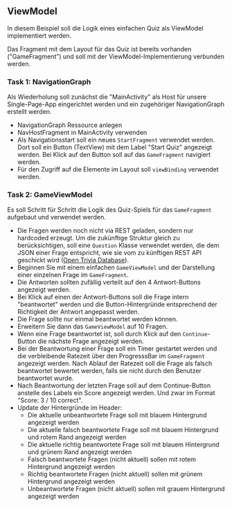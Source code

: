 ## ViewModel

In diesem Beispiel soll die Logik eines einfachen Quiz als ViewModel implementiert werden. 

Das Fragment mit dem Layout für das Quiz ist bereits vorhanden ("GameFragment") und soll mit der ViewModel-Implementierung verbunden werden. 

### Task 1: NavigationGraph
Als Wiederholung soll zunächst die "MainActivity" als Host für unsere Single-Page-App eingerichtet werden und ein zugehöriger NavigationGraph erstellt werden. 

* NavigationGraph Ressource anlegen
* NavHostFragment in MainActivity verwenden
* Als Navigationsstart soll ein neues ``StartFragment`` verwendet werden. Dort soll ein Button (TextView) mit dem Label "Start Quiz" angezeigt werden. Bei Klick auf den Button soll auf das ``GameFragment`` navigiert werden. 
* Für den Zugriff auf die Elemente im Layout soll ``viewBinding`` verwendet werden. 

### Task 2: GameViewModel

Es soll Schritt für Schritt die Logik des Quiz-Spiels für das ``GameFragment`` aufgebaut und verwendet werden. 

* Die Fragen werden noch nicht via REST geladen, sondern nur hardcoded erzeugt. Um die zukünftige Struktur gleich zu berücksichtigen, soll eine ``Question`` Klasse verwendet werden, die dem JSON einer Frage entspricht, wie sie vom zu künftigen REST API geschickt wird ([Open Trivia Database](https://opentdb.com)).
* Beginnen Sie mit einem einfachen ``GameViewModel`` und der Darstellung einer einzelnen Frage im ``GameFragment``.
* Die Antworten sollten zufällig verteilt auf den 4 Antwort-Buttons angezeigt werden.
* Bei Klick auf einen der Antwort-Buttons soll die Frage intern "beantwortet" werden und die Button-Hintergründe entsprechend der Richtigkeit der Antwort angepasst werden.
* Die Frage sollte nur einmal beantwortet werden können.
* Erweitern Sie dann das ``GameViewModel`` auf 10 Fragen.
* Wenn eine Frage beantwortet ist, soll durch Klick auf den ``Continue``-Button die nächste Frage angezeigt werden.
* Bei der Beantwortung einer Frage soll ein Timer gestartet werden und die verbleibende Ratezeit über den ProgresssBar im ``GameFragment`` angezeigt werden. Nach Ablauf der Ratezeit soll die Frage als falsch beantwortet bewertet werden, falls sie nicht durch den Benutzer beantwortet wurde.
* Nach Beantwortung der letzten Frage soll auf dem Continue-Button anstelle des Labels ein Score angezeigt werden. Und zwar im Format "Score: 3 / 10 correct".
* Update der Hintergründe im Header:
    -  Die aktuelle unbeantwortete Frage soll mit blauem Hintergrund angezeigt werden
    -  Die aktuelle falsch beantwortete Frage soll mit blauem Hintergrund und rotem Rand angezeigt werden
    -  Die aktuelle richtig beantwortete Frage soll mit blauem Hintergrund und grünem Rand angezeigt werden
    -  Falsch beantwortete Fragen (nicht aktuell) sollen mit rotem Hintergrund angezeigt werden
    -  Richtig beantwortete Fragen (nicht aktuell) sollen mit grünem Hintergrund angezeigt werden
    -  Unbeantwortete Fragen (nicht aktuell) sollen mit grauem Hintergrund angezeigt werden

